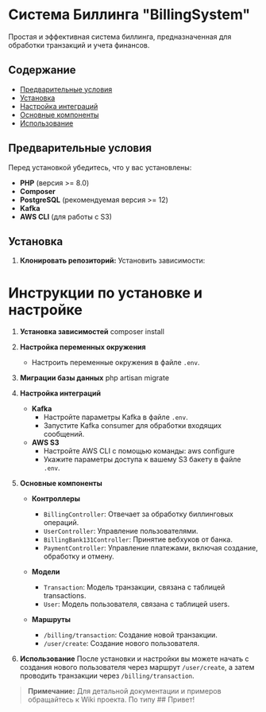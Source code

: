 # Система Биллинга "BillingSystem"

Простая и эффективная система биллинга, предназначенная для обработки транзакций и учета финансов.

## Содержание

- [Предварительные условия](#предварительные-условия)
- [Установка](#установка)
- [Настройка интеграций](#настройка-интеграций)
- [Основные компоненты](#основные-компоненты)
- [Использование](#использование)

## Предварительные условия

Перед установкой убедитесь, что у вас установлены:

- **PHP** (версия >= 8.0)
- **Composer**
- **PostgreSQL** (рекомендуемая версия >= 12)
- **Kafka**
- **AWS CLI** (для работы с S3)

## Установка

1. **Клонировать репозиторий:**
Установить зависимости:
# Инструкции по установке и настройке

1. **Установка зависимостей**
    composer install
2. **Настройка переменных окружения**
   - Настроить переменные окружения в файле `.env`.
3. **Миграции базы данных**
    php artisan migrate
4. **Настройка интеграций**
   - **Kafka**
     - Настройте параметры Kafka в файле `.env`.
     - Запустите Kafka consumer для обработки входящих сообщений.
   - **AWS S3**
     - Настройте AWS CLI с помощью команды:
       aws configure
     - Укажите параметры доступа к вашему S3 бакету в файле `.env`.

5. **Основные компоненты**

   - **Контроллеры**
     - `BillingController`: Отвечает за обработку биллинговых операций.
     - `UserController`: Управление пользователями.
     - `BillingBank131Controller`: Принятие вебхуков от банка.
     - `PaymentController`: Управление платежами, включая создание, обработку и отмену.

   - **Модели**
     - `Transaction`: Модель транзакции, связана с таблицей transactions.
     - `User`: Модель пользователя, связана с таблицей users.

   - **Маршруты**
     - `/billing/transaction`: Создание новой транзакции.
     - `/user/create`: Создание нового пользователя.

6. **Использование**
   После установки и настройки вы можете начать с создания нового пользователя через маршрут `/user/create`, а затем проводить транзакции через `/billing/transaction`.

> **Примечание:** Для детальной документации и примеров обращайтесь к Wiki проекта. По типу ## Привет!
